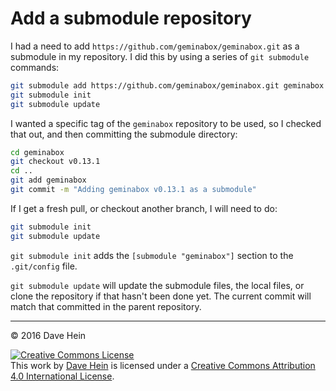 # Add a submodule repository

I had a need to add `https://github.com/geminabox/geminabox.git` as a submodule in my repository. I did this by using a series of `git submodule` commands:

```bash
git submodule add https://github.com/geminabox/geminabox.git geminabox
git submodule init
git submodule update
```

I wanted a specific tag of the `geminabox` repository to be used, so I checked that out, and then committing the submodule directory:

```bash
cd geminabox
git checkout v0.13.1
cd ..
git add geminabox
git commit -m "Adding geminabox v0.13.1 as a submodule"
```

If I get a fresh pull, or checkout another branch, I will need to do:

```bash
git submodule init
git submodule update
```

`git submodule init` adds the `[submodule "geminabox"]` section to the `.git/config` file.

`git submodule update` will update the submodule files, the local files, or clone the repository if that hasn't been done yet. The current commit will match that committed in the parent repository.

---

&copy; 2016 Dave Hein

<a rel="license" href="http://creativecommons.org/licenses/by/4.0/"><img alt="Creative Commons License" style="border-width:0" src="https://i.creativecommons.org/l/by/4.0/88x31.png" /></a><br />This <span xmlns:dct="http://purl.org/dc/terms/" href="http://purl.org/dc/dcmitype/Text" rel="dct:type">work</span> by <a xmlns:cc="http://creativecommons.org/ns#" href="https://github.com/JeNeSuisPasDave/til" property="cc:attributionName" rel="cc:attributionURL">Dave Hein</a> is licensed under a <a rel="license" href="http://creativecommons.org/licenses/by/4.0/">Creative Commons Attribution 4.0 International License</a>.
